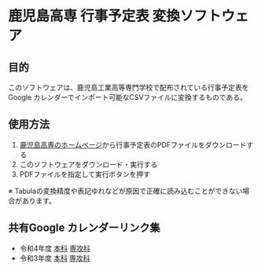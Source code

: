 # 鹿児島高専 行事予定表 変換ソフトウェア

## 目的
このソフトウェアは、鹿児島工業高等専門学校で配布されている行事予定表をGoogle カレンダーでインポート可能なCSVファイルに変換するものである。

## 使用方法
1.  [鹿児島高専のホームページ](https://www.kagoshima-ct.ac.jp/student/schedule/)から行事予定表のPDFファイルをダウンロードする
2.  このソフトウェアをダウンロード・実行する
3.  PDFファイルを指定して実行ボタンを押す

※ Tabulaの変換精度や表記ゆれなどが原因で正確に読み込むことができない場合があります。

## 共有Google カレンダーリンク集
- 令和4年度 [本科](https://calendar.google.com/calendar/embed?src=eijd7dqp26h15a9k3uat33uqoo%40group.calendar.google.com&ctz=Asia%2FTokyo) [専攻科](https://calendar.google.com/calendar/embed?src=qcj7pkhq9irvnkv4n9ulp0dcgo%40group.calendar.google.com&ctz=Asia%2FTokyo)
- 令和3年度 [本科](https://calendar.google.com/calendar/embed?src=fg0adt6g7oa3akemm3h0f3bctg%40group.calendar.google.com&ctz=Asia%2FTokyo) [専攻科](https://calendar.google.com/calendar/embed?src=ap87on6b0lc98ubkj60558t7n8%40group.calendar.google.com&ctz=Asia%2FTokyo)
